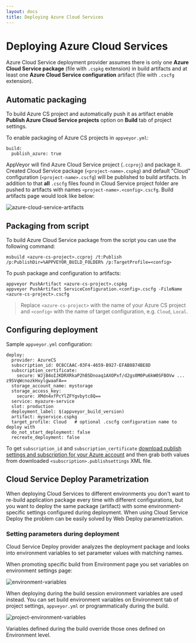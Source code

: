 ```yaml
---
layout: docs
title: Deploying Azure Cloud Services
---
```


# Deploying Azure Cloud Services

<!--TOC-->

Azure Cloud Service deployment provider assumes there is only one **Azure Cloud Service package** (file with `.cspkg` extension) in build artifacts and at least one **Azure Cloud Service configuration** artifact (file with `.cscfg` extension).



## Automatic packaging

To build Azure CS project and automatically push it as artifact enable **Publish Azure Cloud Service projects** option on **Build** tab of project settings.

To enable packaging of Azure CS projects in `appveyor.yml`:

    build:
      publish_azure: true

AppVeyor will find Azure Cloud Service project (`.ccproj`) and package it. Created Cloud Service package (`<project-name>.cspkg`) and default "Cloud" configuration (`<project-name>.cscfg`) will be published to build artifacts. In addition to that **all** `.cscfg` files found in Cloud Service project folder are pushed to artifacts with names `<project-name>.<config>.cscfg`. Build artifacts page would look like below:

![azure-cloud-service-artifacts](/site/images/docs/azure-cloud-service-artifacts.png)




## Packaging from script

To build Azure Cloud Service package from the script you can use the following command:

    msbuild <azure-cs-project>.ccproj /t:Publish /p:PublishDir=%APPVEYOR_BUILD_FOLDER% /p:TargetProfile=<config>

To push package and configuration to artifacts:

    appveyor PushArtifact <azure-cs-project>.cspkg
    appveyor PushArtifact ServiceConfiguration.<config>.cscfg -FileName <azure-cs-project>.cscfg

> Replace `<azure-cs-project>` with the name of your Azure CS project and `<config>` with the name of target configuration, e.g. `Cloud`, `Local`.




## Configuring deployment

Sample `appveyor.yml` configuration:

    deploy:
      provider: AzureCS
      subscription_id: 0C8CCAAC-03F4-4659-B927-EFAB8874BE8D
      subscription_certificate:
        secure: WJjB4oIJKDRXRkaP2hB5Dnoaq1AXOPxf/d2gs0M0Pu6kW0SFBOVw ... z9SVqWcnozkHxylgwaaFA==
      storage_account_name: mystorage
      storage_access_key:
        secure: XMdn4xfPcYlZFYgvbytc8Q==
      service: myazure-service
      slot: production
      deployment_label: $(appveyor_build_version)
      artifact: myservice.cspkg
      target_profile: Cloud   # optional .cscfg configuration name to deploy with
      do_not_start_deployment: false
      recreate_deployment: false

To get `subscription_id` and `subscription_certificate` [download publish settings and subscription for your Azure account](https://manage.windowsazure.com/publishsettings)
and then grab both values from downloaded `<subscription>.publishsettings` XML file.


## Cloud Service Deploy Parametrization

When deploying Cloud Services to different environments you don't want to re-build application package every time with different configurations, but you want to deploy the same package (artifact) with some environment-specific settings configured during deployment. When using Cloud Service Deploy the problem can be easily solved by Web Deploy parametrization.

### Setting parameters during deployment
Cloud Service Deploy provider analyzes the deployment package and looks into environment variables to set parameter values with matching names.

When promoting specific build from Environment page you set variables on environment settings page:

![environment-variables](/site/images/docs/deployment/web-deploy/environment-variables.png)

When deploying during the build session environment variables are used instead. You can set build environment variables on Environment tab of project settings, `appveyor.yml` or programmatically during the build.

![project-environment-variables](/site/images/docs/deployment/web-deploy/project-environment-variables.png)

Variables defined during the build override those ones defined on Environment level.
